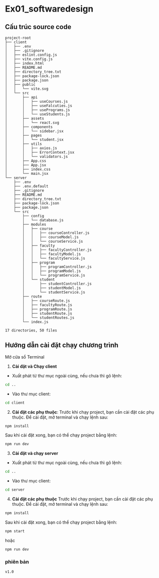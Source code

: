 # Ex01_softwaredesign

## Cấu trúc source code

```
project-root
├── client
│   ├── .env
│   ├── .gitignore
│   ├── eslint.config.js
│   ├── vite.config.js
│   ├── index.html
│   ├── README.md
│   ├── directory_tree.txt
│   ├── package-lock.json
│   ├── package.json
│   ├── public
│   │   └── vite.svg
│   └── src
│       ├── api
│       │   ├── useCourses.js
│       │   ├── useFalcuties.js
│       │   ├── usePrograms.js
│       │   └── useStudents.js
│       ├── assets
│       │   └── react.svg
│       ├── components
│       │   └── sidebar.jsx
│       ├── pages
│       │   └── student.jsx
│       ├── utils
│       │   ├── axios.js
│       │   ├── ErrorContext.jsx
│       │   └── validators.js
│       ├── App.css
│       ├── App.jsx
│       ├── index.css
│       └── main.jsx
└── server
    ├── .env
    ├── .env.default
    ├── .gitignore
    ├── README.md
    ├── directory_tree.txt
    ├── package-lock.json
    ├── package.json
    └── src
        ├── config
        │   └── database.js
        ├── modules
        │   ├── course
        │   │   ├── courseController.js
        │   │   ├── courseModel.js
        │   │   └── courseService.js
        │   ├── faculty
        │   │   ├── facultyController.js
        │   │   ├── facultyModel.js
        │   │   └── facultyService.js
        │   ├── program
        │   │   ├── programController.js
        │   │   ├── programModel.js
        │   │   └── programService.js
        │   └── student
        │       ├── studentController.js
        │       ├── studentModel.js
        │       └── studentService.js
        ├── route
        │   ├── courseRoute.js
        │   ├── facultyRoute.js
        │   ├── programRoute.js
        │   ├── studentRoute.js
        │   └── studentRoutes.js
        └── index.js

17 directories, 50 files
```

## Hướng dẫn cài đặt chạy chương trình

Mở cửa sổ Terminal

1. **Cài đặt và Chạy client**
- Xuất phát từ thư mục ngoài cùng, nếu chưa thì gõ lệnh: 
```bash
cd ..
```
- Vào thư mục client:
```bash
cd client
```

2. **Cài đặt các phụ thuộc**:
Trước khi chạy project, bạn cần cài đặt các phụ thuộc. Để cài đặt, mở terminal và chạy lệnh sau:

```bash
npm install
```
Sau khi cài đặt xong, bạn có thể chạy project bằng lệnh:
```bash
npm run dev
```

3. **Cài đặt và chạy server**
- Xuất phát từ thư mục ngoài cùng, nếu chưa thì gõ lệnh: 
```bash
cd ..
```
- Vào thư mục client:
```bash
cd server
```

4. **Cài đặt các phụ thuộc**
Trước khi chạy project, bạn cần cài đặt các phụ thuộc. Để cài đặt, mở terminal và chạy lệnh sau:

```bash
npm install
```
Sau khi cài đặt xong, bạn có thể chạy project bằng lệnh:
```bash
npm start
```
hoặc 
```bash
npm run dev
```

### phiên bản 
```
v1.0
```